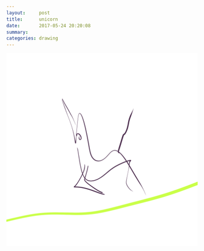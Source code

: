 ```yaml
---
layout:     post
title:      unicorn
date:       2017-05-24 20:20:08
summary:    
categories: drawing
---
```

![unicorn](/images/diary/unicorn.png "JUMP!")
